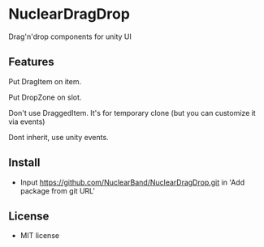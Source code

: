 # NuclearDragDrop

Drag'n'drop components for unity UI

## Features

Put DragItem on item.

Put DropZone on slot.

Don't use DraggedItem. It's for temporary clone (but you can customize it via events)

Dont inherit, use unity events.

## Install

- Input https://github.com/NuclearBand/NuclearDragDrop.git in 'Add package from git URL'

## License

- MIT license
